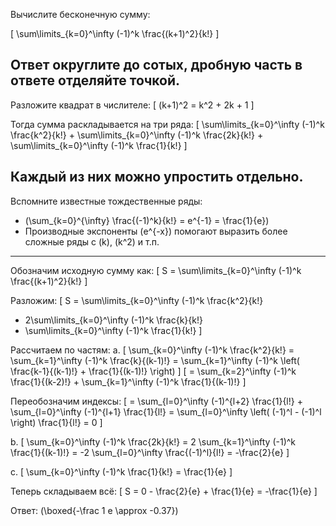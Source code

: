 Вычислите бесконечную сумму:

\[
\sum\limits_{k=0}^\infty (-1)^k \frac{(k+1)^2}{k!}
\]

Ответ округлите до сотых, дробную часть в ответе отделяйте точкой.
---
Разложите квадрат в числителе:
\[
(k+1)^2 = k^2 + 2k + 1
\]

Тогда сумма раскладывается на три ряда:
\[
\sum\limits_{k=0}^\infty (-1)^k \frac{k^2}{k!} + 
\sum\limits_{k=0}^\infty (-1)^k \frac{2k}{k!} + 
\sum\limits_{k=0}^\infty (-1)^k \frac{1}{k!}
\]

Каждый из них можно упростить отдельно.
---
Вспомните известные тождественные ряды:
- \(\sum_{k=0}^{\infty} \frac{(-1)^k}{k!} = e^{-1} = \frac{1}{e}\)
- Производные экспоненты \(e^{-x}\) помогают выразить более сложные ряды с \(k\), \(k^2\) и т.п.
---
Обозначим исходную сумму как:
\[
S = \sum\limits_{k=0}^\infty (-1)^k \frac{(k+1)^2}{k!}
\]

Разложим:
\[
S = \sum\limits_{k=0}^\infty (-1)^k \frac{k^2}{k!} 
+ 2\sum\limits_{k=0}^\infty (-1)^k \frac{k}{k!} 
+ \sum\limits_{k=0}^\infty (-1)^k \frac{1}{k!}
\]

Рассчитаем по частям:
a.
\[
\sum_{k=0}^\infty (-1)^k \frac{k^2}{k!} = 
\sum_{k=1}^\infty (-1)^k \frac{k}{(k-1)!} = 
\sum_{k=1}^\infty (-1)^k \left( \frac{k-1}{(k-1)!} + \frac{1}{(k-1)!} \right)
\]
\[
= \sum_{k=2}^\infty (-1)^k \frac{1}{(k-2)!} + 
\sum_{k=1}^\infty (-1)^k \frac{1}{(k-1)!}
\]

Переобозначим индексы:
\[
= \sum_{l=0}^\infty (-1)^{l+2} \frac{1}{l!} + 
\sum_{l=0}^\infty (-1)^{l+1} \frac{1}{l!} = 
\sum_{l=0}^\infty \left( (-1)^l - (-1)^l \right) \frac{1}{l!} = 0
\]

b.
\[
\sum_{k=0}^\infty (-1)^k \frac{2k}{k!} = 
2 \sum_{k=1}^\infty (-1)^k \frac{1}{(k-1)!} = 
-2 \sum_{l=0}^\infty \frac{(-1)^l}{l!} = -\frac{2}{e}
\]

c.
\[
\sum_{k=0}^\infty (-1)^k \frac{1}{k!} = \frac{1}{e}
\]

Теперь складываем всё:
\[
S = 0 - \frac{2}{e} + \frac{1}{e} = -\frac{1}{e}
\]

Ответ: \(\boxed{-\frac 1 e \approx -0.37}\)